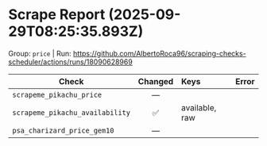 # Scrape Report (2025-09-29T08:25:35.893Z)

Group: `price`  |  Run: https://github.com/AlbertoRoca96/scraping-checks-scheduler/actions/runs/18090628969

| Check | Changed | Keys | Error |
|---|:---:|:--|:--|
| `scrapeme_pikachu_price` | — |  |  |
| `scrapeme_pikachu_availability` | ✅ | available, raw |  |
| `psa_charizard_price_gem10` | — |  |  |
